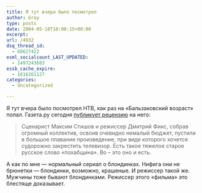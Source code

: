 ```yaml
---
title: Я тут вчера было посмотрел
author: Gray
type: posts
date: 2004-05-18T10:00:15+00:00
excerpt:
url: /4932
dsq_thread_id:
  - 68627422
esml_socialcount_LAST_UPDATED:
  - 1497243603
essb_cache_expire:
  - 1616261127
categories:
  - Uncategorized

---
```








Я тут вчера было посмотрел НТВ, как раз на &#171;Бальзаковский возраст&#187; попал. Газета.ру сегодня <a href="http://www.gazeta.ru/2004/05/18/oa_121034.shtml" target="_blank">публикует рецензию</a> на него:

> Сценарист Максим Стишов и режиссер Дмитрий Фикс, собрав огромный коллектив, освоив очевидно немалый бюджет, пустили в большое плавание произведение, при виде которого хочется судорожно закрестить телевизор. Есть такое тяжелое старое русское слово &laquo;похабщина&raquo;. Во &#8211; это оно и есть. 

А как по мне &#8212; нормальный сериал о блондинках. Нифига они не брюнетки &#8212; блондинки, возможно, крашеные. И режиссер такой же. Мужчины тоже бывают блондинками. Режиссер этого &#171;фильма&#187; это блестяще доказывает.